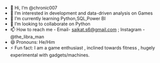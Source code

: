 - 👋 Hi, I’m @chronic007
- 👀 I’m interested in development and data-driven analysis on Games
- 🌱 I’m currently learning Python,SQL,Power BI
- 💞️ I’m looking to collaborate on Python
- 📫 How to reach me - Email- saikat.s6@gmail.com ; Instagram - @the_libra_man
- 😄 Pronouns: He/Him
- ⚡ Fun fact: I am a game enthusiast , inclined towards fitness , hugely experimental with gadgets/machines.

<!---
chronic007/chronic007 is a ✨ special ✨ repository because its `README.md` (this file) appears on your GitHub profile.
You can click the Preview link to take a look at your changes.
--->
